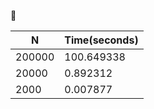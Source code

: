

| N      | Time(seconds) |
| ------ | ------------- |
| 200000 | 100.649338    |
| 20000  | 0.892312      |
| 2000   | 0.007877      |

